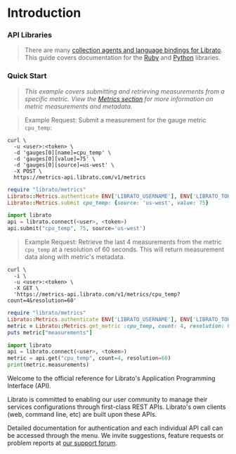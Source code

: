 # Introduction

<h3 class="side">API Libraries</h3>

>There are many [collection agents and language bindings for Librato](https://www.librato.com/product/collection-agents). This guide covers documentation for the [Ruby](https://github.com/librato/librato-metrics) and [Python](https://github.com/librato/python-librato) libraries.

<h3 class="side example">Quick Start</h3>

>*This example covers submitting and retrieving measurements from a specific metric. View the [Metrics section](#metrics) for more information on metric measurements and metadata.*

>Example Request: Submit a measurement for the gauge metric `cpu_temp`:

```shell
curl \
  -u <user>:<token> \
  -d 'gauges[0][name]=cpu_temp' \
  -d 'gauges[0][value]=75' \
  -d 'gauges[0][source]=us-west' \
  -X POST \
  https://metrics-api.librato.com/v1/metrics
```

```ruby
require "librato/metrics"
Librato::Metrics.authenticate ENV['LIBRATO_USERNAME'], ENV['LIBRATO_TOKEN']
Librato::Metrics.submit cpu_temp: {source: 'us-west', value: 75}
```

```python
import librato
api = librato.connect(<user>, <token>)
api.submit("cpu_temp", 75, source='us-west')
```

>Example Request: Retrieve the last 4 measurements from the metric `cpu_temp` at a resolution of 60 seconds. This will return measurement data along with metric's metadata.

```shell
curl \
  -i \
  -u <user>:<token> \
  -X GET \
  'https://metrics-api.librato.com/v1/metrics/cpu_temp?count=4&resolution=60'
```

```ruby
require "librato/metrics"
Librato::Metrics.authenticate ENV['LIBRATO_USERNAME'], ENV['LIBRATO_TOKEN']
metric = Librato::Metrics.get_metric :cpu_temp, count: 4, resolution: 60
puts metric["measurements"]
```

```python
import librato
api = librato.connect(<user>, <token>)
metric = api.get("cpu_temp", count=4, resolution=60)
print(metric.measurements)
```



Welcome to the official reference for Librato's
Application Programming Interface (API).

Librato is committed to enabling our
user community to manage their services configurations
through first-class REST APIs. Librato's own
clients (web, command line, etc) are built upon these APIs.

Detailed documentation for authentication and each individual API call can
be accessed through the menu. We invite suggestions, feature
requests or problem reports at
[our support forum](http://www.librato.com/docs/kb).
